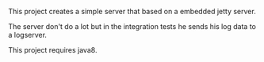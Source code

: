 This project creates a simple server that based on a embedded jetty server.


The server don't do a lot but in the integration tests he sends his log data to a logserver. 

This project requires java8.
